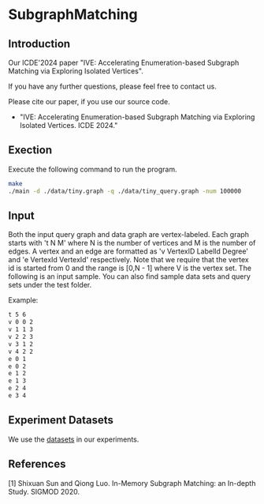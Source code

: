 # SubgraphMatching
## Introduction
Our ICDE'2024 paper "IVE: Accelerating Enumeration-based Subgraph Matching via Exploring Isolated Vertices".

If you have any further questions, please feel free to contact us.

Please cite our paper, if you use our source code.

* "IVE: Accelerating Enumeration-based Subgraph Matching via Exploring Isolated Vertices. ICDE 2024."


## Exection
Execute the following command to run the program.
```bash
make
./main -d ./data/tiny.graph -q ./data/tiny_query.graph -num 100000
```

## Input
Both the input query graph and data graph are vertex-labeled.
Each graph starts with 't N M' where N is the number of vertices and M is the number of edges. A vertex and an edge are formatted
as 'v VertexID LabelId Degree' and 'e VertexId VertexId' respectively. Note that we require that the vertex
id is started from 0 and the range is [0,N - 1] where V is the vertex set. The following
is an input sample. You can also find sample data sets and query sets under the test folder.

Example:

```bash
t 5 6
v 0 0 2
v 1 1 3
v 2 2 3
v 3 1 2
v 4 2 2
e 0 1
e 0 2
e 1 2
e 1 3
e 2 4
e 3 4
```

## Experiment Datasets
We use the [datasets](https://drive.google.com/file/d/1uHaVbNvZzUJipfw-tq-RH9lXeOTYD_hD/view?usp=sharing) in our experiments.


## References
[1] Shixuan Sun and Qiong Luo. In-Memory Subgraph Matching: an In-depth Study. SIGMOD 2020.
